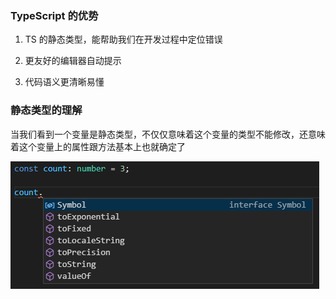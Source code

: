 ### TypeScript 的优势

1. TS 的静态类型，能帮助我们在开发过程中定位错误

2. 更友好的编辑器自动提示

3. 代码语义更清晰易懂

### 静态类型的理解

当我们看到一个变量是静态类型，不仅仅意味着这个变量的类型不能修改，还意味着这个变量上的属性跟方法基本上也就确定了

![An image](./staticType.jpg)
